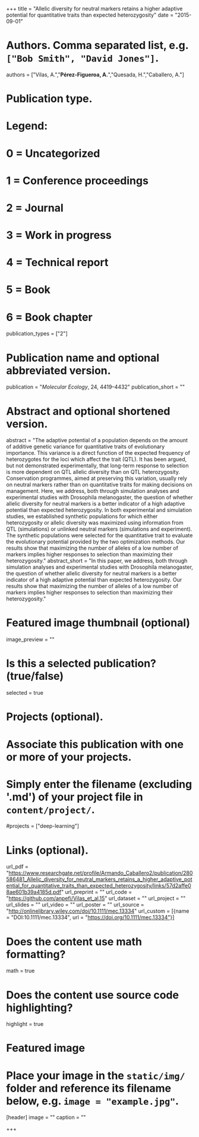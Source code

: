 +++
title = "Allelic diversity for neutral markers retains a higher adaptive potential for quantitative traits than expected heterozygosity"
date = "2015-09-01"

# Authors. Comma separated list, e.g. `["Bob Smith", "David Jones"]`.
authors = ["Vilas, A.","**Pérez-Figueroa, A.**","Quesada, H.","Caballero, A."]

# Publication type.
# Legend:
# 0 = Uncategorized
# 1 = Conference proceedings
# 2 = Journal
# 3 = Work in progress
# 4 = Technical report
# 5 = Book
# 6 = Book chapter
publication_types = ["2"]

# Publication name and optional abbreviated version.
publication = "*Molecular Ecology*, 24, 4419–4432"
publication_short = ""

# Abstract and optional shortened version.
abstract = "The adaptive potential of a population depends on the amount of additive genetic variance for quantitative traits of evolutionary importance. This variance is a direct function of the expected frequency of heterozygotes for the loci which affect the trait (QTL). It has been argued, but not demonstrated experimentally, that long-term response to selection is more dependent on QTL allelic diversity than on QTL heterozygosity. Conservation programmes, aimed at preserving this variation, usually rely on neutral markers rather than on quantitative traits for making decisions on management. Here, we address, both through simulation analyses and experimental studies with Drosophila melanogaster, the question of whether allelic diversity for neutral markers is a better indicator of a high adaptive potential than expected heterozygosity. In both experimental and simulation studies, we established synthetic populations for which either heterozygosity or allelic diversity was maximized using information from QTL (simulations) or unlinked neutral markers (simulations and experiment). The synthetic populations were selected for the quantitative trait to evaluate the evolutionary potential provided by the two optimization methods. Our results show that maximizing the number of alleles of a low number of markers implies higher responses to selection than maximizing their heterozygosity."
abstract_short = "In this paper, we address, both through simulation analyses and experimental studies with Drosophila melanogaster, the question of whether allelic diversity for neutral markers is a better indicator of a high adaptive potential than expected heterozygosity. Our results show that maximizing the number of alleles of a low number of markers implies higher responses to selection than maximizing their heterozygosity."

# Featured image thumbnail (optional)
image_preview = ""

# Is this a selected publication? (true/false)
selected = true

# Projects (optional).
#   Associate this publication with one or more of your projects.
#   Simply enter the filename (excluding '.md') of your project file in `content/project/`.
#projects = ["deep-learning"]

# Links (optional).
url_pdf = "https://www.researchgate.net/profile/Armando_Caballero2/publication/280586481_Allelic_diversity_for_neutral_markers_retains_a_higher_adaptive_potential_for_quantitative_traits_than_expected_heterozygosity/links/57d2affe08ae601b39a4185d.pdf"
url_preprint = ""
url_code = "https://github.com/anpefi/Vilas_et_al.15"
url_dataset = ""
url_project = ""
url_slides = ""
url_video = ""
url_poster = ""
url_source = "http://onlinelibrary.wiley.com/doi/10.1111/mec.13334"
url_custom = [{name = "DOI:10.1111/mec.13334", url = "https://doi.org/10.1111/mec.13334"}]

# Does the content use math formatting?
math = true

# Does the content use source code highlighting?
highlight = true

# Featured image
# Place your image in the `static/img/` folder and reference its filename below, e.g. `image = "example.jpg"`.
[header]
image = ""
caption = ""

+++


